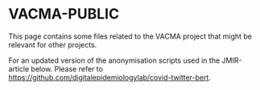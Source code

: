 # VACMA-PUBLIC
This page contains some files related to the VACMA project that might be relevant for other projects.

For an updated version of the anonymisation scripts used in the JMIR-article below. Please refer to https://github.com/digitalepidemiologylab/covid-twitter-bert.





